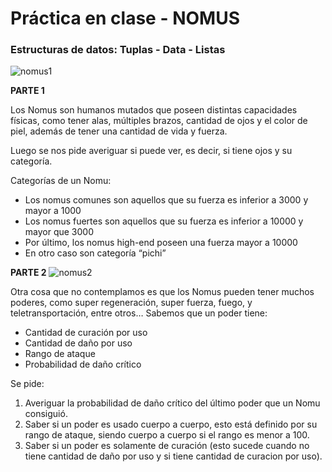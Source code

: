 # Práctica en clase - NOMUS

### Estructuras de datos: Tuplas - Data - Listas

![nomus1](https://github.com/pdepjm/2024-f-practica-nomus/assets/117084858/258c0252-b594-4d9a-99dd-545105afb5fd)


**PARTE 1**

Los Nomus son humanos mutados que poseen distintas capacidades físicas, como tener alas, múltiples brazos, cantidad de ojos y el color de piel, además de tener una cantidad de vida y fuerza.

Luego se nos pide averiguar si puede ver, es decir, si tiene ojos y su categoría.

Categorías de un Nomu:
  - Los nomus comunes son aquellos que su fuerza es inferior a 3000 y mayor a 1000
  - Los nomus fuertes son aquellos que su fuerza es inferior a 10000 y mayor que 3000
  - Por último, los nomus high-end poseen una fuerza mayor a 10000
  - En otro caso son categoría “pichi”

**PARTE 2**
![nomus2](https://github.com/pdepjm/2024-f-practica-nomus/assets/117084858/d6cd3701-83e0-499b-949f-7832623bcf06)

Otra cosa que no contemplamos es que los Nomus pueden tener muchos poderes, como super regeneración, super fuerza, fuego, y teletransportación, entre otros…
Sabemos que un poder tiene:
  - Cantidad de curación por uso
  - Cantidad de daño por uso
  - Rango de ataque
  - Probabilidad de daño crítico

Se pide:
  1) Averiguar la probabilidad de daño crítico del último poder que un Nomu consiguió.
  2) Saber si un poder es usado cuerpo a cuerpo, esto está definido por su rango de ataque, siendo cuerpo a cuerpo si el rango es menor a 100.
  3) Saber si un poder es solamente de curación (esto sucede cuando no tiene cantidad de daño por uso y si tiene cantidad de curacion por uso).

